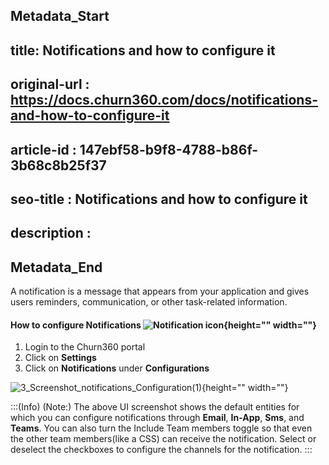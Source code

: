 ## Metadata_Start
## title: Notifications and how to configure it
## original-url : https://docs.churn360.com/docs/notifications-and-how-to-configure-it
## article-id : 147ebf58-b9f8-4788-b86f-3b68c8b25f37
## seo-title : Notifications and how to configure it
## description : 
## Metadata_End
A notification is a message that appears from your application and gives users reminders, communication, or other task-related information.

#### How to configure Notifications ![Notification icon](https://cdn.document360.io/b618a27d-7a6e-4dfb-84d1-30d3ef656644/Images/Documentation/Notification%20icon.png){height="" width=""}


1. Login to the Churn360 portal
2. Click on **Settings** 
3. Click on **Notifications** under **Configurations**

![3_Screenshot_notifications_Configuration\(1\)](https://cdn.document360.io/b618a27d-7a6e-4dfb-84d1-30d3ef656644/Images/Documentation/3_Screenshot_notifications_Configuration%281%29.png){height="" width=""}

:::(Info) (Note:)
The above  UI screenshot shows the default entities for which you can configure notifications through **Email**, **In-App**, **Sms**, and **Teams**. You can also turn the Include Team members toggle so that even the other team members(like a CSS) can receive the notification. Select or deselect the checkboxes to configure the channels for the notification.
:::


